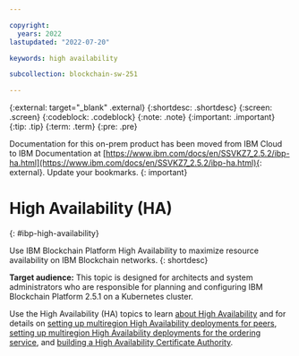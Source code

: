```yaml
---

copyright:
  years: 2022
lastupdated: "2022-07-20"

keywords: high availability

subcollection: blockchain-sw-251

---
```


{:external: target="_blank" .external}
{:shortdesc: .shortdesc}
{:screen: .screen}
{:codeblock: .codeblock}
{:note: .note}
{:important: .important}
{:tip: .tip}
{:term: .term}
{:pre: .pre}




Documentation for this on-prem product has been moved from IBM Cloud to IBM Documentation at [https://www.ibm.com/docs/en/SSVKZ7_2.5.2/ibp-ha.html](https://www.ibm.com/docs/en/SSVKZ7_2.5.2/ibp-ha.html){: external}. Update your bookmarks.
{: important}

# High Availability (HA)
{: #ibp-high-availability}

Use IBM Blockchain Platform High Availability to maximize resource availability on IBM Blockchain networks. 
{: shortdesc}

**Target audience:** This topic is designed for architects and system administrators who are responsible for 
planning and configuring IBM Blockchain Platform 2.5.1 on a Kubernetes cluster.

Use the High Availability (HA) topics to learn [about High Availability](ibp-console-ha.md) and for details on 
[setting up multiregion High Availability deployments for peers](ibp-console-ic-ha-howto.md), [setting up multiregion High Availability deployments for the ordering service](ibp-console-ha-os.md), and [building a High Availability Certificate Authority](ibp-console-ha-ca.md).
